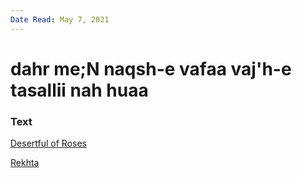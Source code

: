 ```yaml
---
Date Read: May 7, 2021
---
```


# dahr me;N naqsh-e vafaa vaj'h-e tasallii nah huaa

### Text
[Desertful of Roses](http://www.columbia.edu/itc/mealac/pritchett/00ghalib/009/index_009.html)

[Rekhta](https://rekhta.org/ghazals/dahr-men-naqsh-e-vafaa-vajh-e-tasallii-na-huaa-mirza-ghalib-ghazals?lang=ur)

